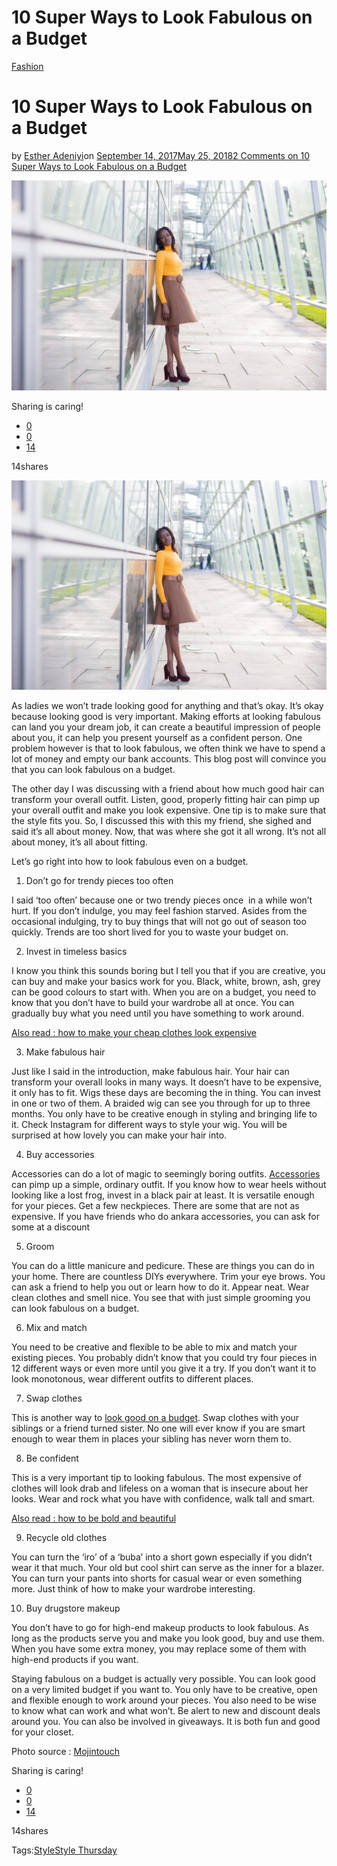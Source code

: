 # 10 Super Ways to Look Fabulous on a Budget

[Fashion](https://estheradeniyi.com/category/fashion/)
# 10 Super Ways to Look Fabulous on a Budget

by [Esther Adeniyi](https://estheradeniyi.com/author/esther-adeniyi/)on [September 14, 2017May 25, 2018](https://estheradeniyi.com/10-super-ways-to-look-fabulous-on-budge/)[2 Comments on 10 Super Ways to Look Fabulous on a Budget](https://estheradeniyi.com/10-super-ways-to-look-fabulous-on-budge/#comments)

![](images/Mojintouch-2014-166.jpg)

Sharing is caring!

- [0](https://www.facebook.com/sharer/sharer.php?u=https%3A%2F%2Festheradeniyi.com%2F10-super-ways-to-look-fabulous-on-budge%2F&amp;t=10%20Super%20Ways%20to%20Look%20Fabulous%20on%20a%20Budget)
- [0](https://twitter.com/intent/tweet?text=10%20Super%20Ways%20to%20Look%20Fabulous%20on%20a%20Budget&amp;url=https%3A%2F%2Festheradeniyi.com%2F10-super-ways-to-look-fabulous-on-budge%2F)
- [14](#)

14shares

[![](images/Mojintouch-2014-166-1024x682.jpg)](images/Mojintouch-2014-166-1024x682.jpg)

As ladies we won&#x2019;t trade looking good for anything and that&#x2019;s okay. It&#x2019;s okay because looking good is very important. Making efforts at looking fabulous can land you your dream job, it can create a beautiful impression of people about you, it can help you present yourself as a confident person. One problem however is that to look fabulous, we often think we have to spend a lot of money and empty our bank accounts. This blog post will convince you that you can look fabulous on a budget.

The other day I was discussing with a friend about how much good hair can transform your overall outfit. Listen, good, properly fitting hair can pimp up your overall outfit and make you look expensive. One tip is to make sure that the style fits you. So, I discussed this with this my friend, she sighed and said it&#x2019;s all about money. Now, that was where she got it all wrong. It&#x2019;s not all about money, it&#x2019;s all about fitting.

Let&#x2019;s go right into how to look fabulous even on a budget.

1. Don&#x2019;t go for trendy pieces too often

I said &#x2018;too often&#x2019; because one or two trendy pieces once &#xA0;in a while won&#x2019;t hurt. If you don&#x2019;t indulge, you may feel fashion starved. Asides from the occasional indulging, try to buy things that will not go out of season too quickly. Trends are too short lived for you to waste your budget on.

2. Invest in timeless basics

I know you think this sounds boring but I tell you that if you are creative, you can buy and make your basics work for you. Black, white, brown, ash, grey can be good colours to start with. When you are on a budget, you need to know that you don&#x2019;t have to build your wardrobe all at once. You can gradually buy what you need until you have something to work around.

[Also read : how to make your cheap clothes look expensive](https://www.estheradeniyi.com/5-easy-ways-to-make-your-cheap-clothes)

3. Make fabulous hair

Just like I said in the introduction, make fabulous hair. Your hair can transform your overall looks in many ways. It doesn&#x2019;t have to be expensive, it only has to fit. Wigs these days are becoming the in thing. You can invest in one or two of them. A braided wig can see you through for up to three months. You only have to be creative enough in styling and bringing life to it. Check Instagram for different ways to style your wig. You will be surprised at how lovely you can make your hair into.

4. Buy accessories

Accessories can do a lot of magic to seemingly boring outfits. [Accessories](https://www.estheradeniyi.com/ankara-accessories-10-different-times) can pimp up a simple, ordinary outfit. If you know how to wear heels without looking like a lost frog, invest in a black pair at least. It is versatile enough for your pieces. Get a few neckpieces. There are some that are not as expensive. If you have friends who do ankara accessories, you can ask for some at a discount

5. Groom

You can do a little manicure and pedicure. These are things you can do in your home. There are countless DIYs everywhere. Trim your eye brows. You can ask a friend to help you out or learn how to do it. Appear neat. Wear clean clothes and smell nice. You see that with just simple grooming you can look fabulous on a budget.

6. Mix and match

You need to be creative and flexible to be able to mix and match your existing pieces. You probably didn&#x2019;t know that you could try four pieces in 12 different ways or even more until you give it a try. If you don&#x2019;t want it to look monotonous, wear different outfits to different places.

7. Swap clothes

This is another way to [look good on a budget](http://www.nairaland.com/2910533/how-look-fashionable-low-budget). Swap clothes with your siblings or a friend turned sister. No one will ever know if you are smart enough to wear them in places your sibling has never worn them to.

8. Be confident&#xA0;

This is a very important tip to looking fabulous. The most expensive of clothes will look drab and lifeless on a woman that is insecure about her looks. Wear and rock what you have with confidence, walk tall and smart.

[Also read : how to be bold and beautiful](https://www.estheradeniyi.com/how-to-be-big-bold-and-beautiful)

9. Recycle old clothes&#xA0;

You can turn the &#x2018;iro&#x2019; of a &#x2018;buba&#x2019; into a short gown especially if you didn&#x2019;t wear it that much. Your old but cool shirt can serve as the inner for a blazer. You can turn your pants into shorts for casual wear or even something more. Just think of how to make your wardrobe interesting.

10. Buy drugstore makeup

You don&#x2019;t have to go for high-end makeup products to look fabulous. As long as the products serve you and make you look good, buy and use them. When you have some extra money, you may replace some of them with high-end products if you want.

Staying fabulous on a budget is actually very possible. You can look good on a very limited budget if you want to. You only have to be creative, open and flexible enough to work around your pieces. You also need to be wise to know what can work and what won&#x2019;t. Be alert to new and discount deals around you. You can also be involved in giveaways. It is both fun and good for your closet.

Photo source : [Mojintouch](http://www.mojintouch.com/fashion-2/mustard-on-brownie/)

Sharing is caring!

- [0](https://www.facebook.com/sharer/sharer.php?u=https%3A%2F%2Festheradeniyi.com%2F10-super-ways-to-look-fabulous-on-budge%2F&amp;t=10%20Super%20Ways%20to%20Look%20Fabulous%20on%20a%20Budget)
- [0](https://twitter.com/intent/tweet?text=10%20Super%20Ways%20to%20Look%20Fabulous%20on%20a%20Budget&amp;url=https%3A%2F%2Festheradeniyi.com%2F10-super-ways-to-look-fabulous-on-budge%2F)
- [14](#)

14shares

Tags:[Style](https://estheradeniyi.com/tag/style/)[Style Thursday](https://estheradeniyi.com/tag/style-thursday/)